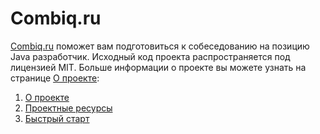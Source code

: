 # Сombiq.ru
[Combiq.ru](http://combiq.ru) поможет вам подготовиться к собеседованию на позицию Java разработчик. Исходный код проекта распространяется под лицензией MIT. Больше информации о проекте вы можете узнать на странице [О проекте](http://combiq.ru/project):

1. [О проекте](http://combiq.ru/project)
2. [Проектные ресурсы](http://combiq.ru/project/resources)
3. [Быстрый старт](http://combiq.ru/project/wtf)

